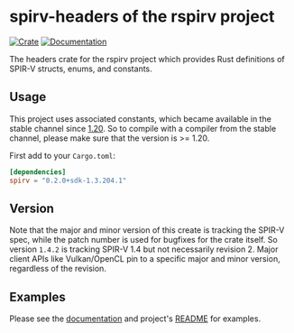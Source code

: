 spirv-headers of the rspirv project
===================================

[![Crate][img-crate-headers]][crate-headers]
[![Documentation][img-doc-headers]][doc-headers]

The headers crate for the rspirv project which provides Rust definitions of
SPIR-V structs, enums, and constants.

Usage
-----

This project uses associated constants, which became available in the stable channel
since [1.20][rust-1.20]. So to compile with a compiler from the stable channel,
please make sure that the version is >= 1.20.

First add to your `Cargo.toml`:

```toml
[dependencies]
spirv = "0.2.0+sdk-1.3.204.1"
```

Version
-------

Note that the major and minor version of this create is tracking the SPIR-V spec,
while the patch number is used for bugfixes for the crate itself. So version
`1.4.2` is tracking SPIR-V 1.4 but not necessarily revision 2. Major client APIs
like Vulkan/OpenCL pin to a specific major and minor version, regardless of the
revision.

Examples
--------

Please see the [documentation][doc-headers] and project's
[README][project-readme] for examples.

[img-crate-headers]: https://img.shields.io/crates/v/spirv.svg
[img-doc-headers]: https://docs.rs/spirv/badge.svg
[crate-headers]: https://crates.io/crates/spirv
[doc-headers]: https://docs.rs/spirv
[project-readme]: https://github.com/gfx-rs/rspirv/blob/master/README.md
[rust-1.20]: https://blog.rust-lang.org/2017/08/31/Rust-1.20.html
